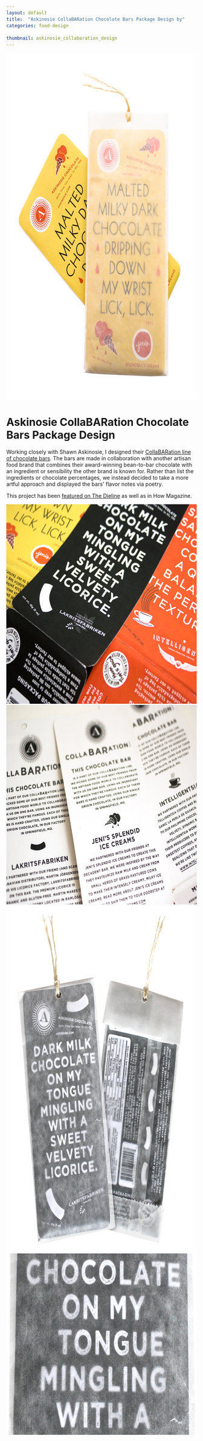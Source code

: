 ```yaml
---
layout: default
title:  "Askinosie CollaBARation Chocolate Bars Package Design by"
categories: food-design

thumbnail: askinosie_collabaration_design
---
```


<img src="/images/askinosie_collabaration_design_01.jpg" width="790" height="916">

# Askinosie CollaBARation Chocolate Bars Package Design

Working closely with Shawn Askinosie, I designed their [CollaBARation line of chocolate bars](http://www.askinosie.com/p-192-collabaration-gift-pack.aspx). The bars are made in collaboration with another artisan food brand that combines their award-winning bean-to-bar chocolate with an ingredient or sensibility the other brand is known for. Rather than list the ingredients or chocolate percentages, we instead decided to take a more artful approach and displayed the bars' flavor notes via poetry.

This project has been [featured on The Dieline](http://www.thedieline.com/blog/2011/10/19/askinosie-chocolate-dark-milk-chocolate-black-licorice-bar.html) as well as in How Magazine.

<img src="/images/askinosie_collabaration_design_02.jpg" width="790" height="527">
<img src="/images/askinosie_collabaration_design_03.jpg" width="790" height="527">
<img src="/images/askinosie_collabaration_design_03a.jpg" width="790" height="916">
<img src="/images/askinosie_collabaration_design_05.jpg" width="790" height="479">
